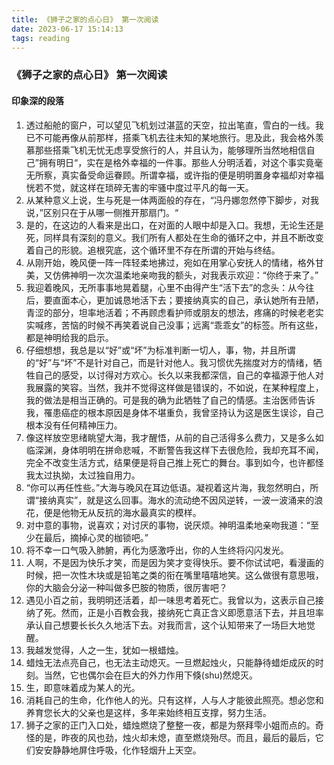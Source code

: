 ```yaml
---
title: 《狮子之家的点心日》 第一次阅读
date: 2023-06-17 15:14:13
tags: reading
---
```


### 《狮子之家的点心日》 第一次阅读

#### 印象深的段落

1. 透过船舱的窗户，可以望见飞机划过湛蓝的天空，拉出笔直，雪白的一线。我已不可能再像从前那样，搭乘飞机去往未知的某地旅行。思及此，我会格外羡慕那些搭乘飞机无忧无虑享受旅行的人，并且认为，能够理所当然地相信自己”拥有明日“，实在是格外幸福的一件事。那些人分明活着，对这个事实竟毫无所察，真实备受命运眷顾。所谓幸福，或许指的便是明明置身幸福却对幸福恍若不觉，就这样在琐碎无害的牢骚中度过平凡的每一天。
2. 从某种意义上说，生与死是一体两面般的存在，“冯丹娜忽然停下脚步，对我说，”区别只在于从哪一侧推开那扇门。“
3. 是的，在这边的人看来是出口，在对面的人眼中却是入口。我想，无论生还是死，同样具有深刻的意义。我们所有人都处在生命的循环之中，并且不断改变着自己的形貌。追根究底，这个循环里不存在所谓的开始与终结。
4. 从刚开始，晚风便一阵一阵轻柔地拂过，宛如在用掌心安抚人的情绪，格外甘美，又仿佛神明一次次温柔地亲吻我的额头，对我表示欢迎：“你终于来了。”
5. 我迎着晚风，无所事事地晃着腿，心里不由得产生“活下去”的念头：从今往后，要直面本心，更加诚恳地活下去；要接纳真实的自己，承认她所有丑陋，青涩的部分，坦率地活着；不再顾虑看护师或朋友的想法，疼痛的时候老老实实喊疼，苦恼的时候不再笑着说自己没事；远离“乖乖女”的标签。所有这些，都是神明给我的启示。
6. 仔细想想，我总是以“好”或“坏”为标准判断一切人，事，物，并且所谓的“好”与“坏”不是针对自己，而是针对他人。我习惯优先揣度对方的情绪，牺牲自己的感受，以讨得对方欢心。长久以来我都深信，自己的幸福源于他人对我展露的笑容。当然，我并不觉得这样做是错误的，不如说，在某种程度上，我的做法是相当正确的。可是我的确为此牺牲了自己的情感。主治医师告诉我，罹患癌症的根本原因是身体不堪重负，我曾坚持认为这是医生误诊，自己根本没有任何精神压力。
7. 像这样放空思绪眺望大海，我才醒悟，从前的自己活得多么费力，又是多么如临深渊，身体明明在拼命悲喊，不断警告我这样下去很危险，我却充耳不闻，完全不改变生活方式，结果便是将自己推上死亡的舞台。事到如今，也许都怪我太过执拗，太过独自用力。
8. “你可以再任性些。”大海与晚风在耳边低语。凝视着这片海，我忽然明白，所谓“接纳真实”，就是这么回事。海水的流动绝不因风逆转，一波一波涌来的浪花，便是他物无从反抗的海水最真实的模样。
9. 对中意的事物，说喜欢；对讨厌的事物，说厌烦。神明温柔地亲吻我道：“至少在最后，摘掉心灵的枷锁吧。”
10. 将不幸一口气吸入肺腑，再化为感激呼出，你的人生终将闪闪发光。
11. 人啊，不是因为快乐才笑，而是因为笑才变得快乐。要不你试试吧，看漫画的时候，把一次性木块或是铅笔之类的衔在嘴里嘻嘻地笑。这么做很有意思哦，你的大脑会分泌一种叫做多巴胺的物质，很厉害吧？
12. 遇见小百之前，我明明还活着，却一味思考着死亡。我曾以为，这表示自己接纳了死。然而，正是小百教会我，接纳死亡真正含义即愿意活下去，并且坦率承认自己想要长长久久地活下去。对我而言，这个认知带来了一场巨大地觉醒。
13. 我越发觉得，人之一生，犹如一根蜡烛。
14. 蜡烛无法点亮自己，也无法主动熄灭。一旦燃起烛火，只能静待蜡炬成灰的时刻。当然，它也偶尔会在巨大的外力作用下倏(shu)然熄灭。
15. 生，即意味着成为某人的光。
16. 消耗自己的生命，化作他人的光。只有这样，人与人才能彼此照亮。想必您和养育您长大的父亲也是这样，多年来始终相互支撑，努力生活。
17. 狮子之家的正门入口处，蜡烛燃烧了整整一夜，都是为祭拜雫小姐而点的。奇怪的是，昨夜的风也劲，烛火却未熄，直至燃烧殆尽。而且，最后的最后，它们安安静静地屏住呼吸，化作轻烟升上天空。
